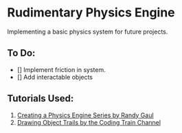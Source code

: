 # Rudimentary Physics Engine

Implementing a basic physics system for future projects.

## To Do:
- [] Implement friction in system.
- [] Add interactable objects
    
## Tutorials Used:
1. [Creating a Physics Engine Series by Randy Gaul](https://gamedevelopment.tutsplus.com/series/how-to-create-a-custom-physics-engine--gamedev-12715)
2. [Drawing Object Trails by the Coding Train Channel](https://www.youtube.com/watch?v=vqE8DMfOajk)
